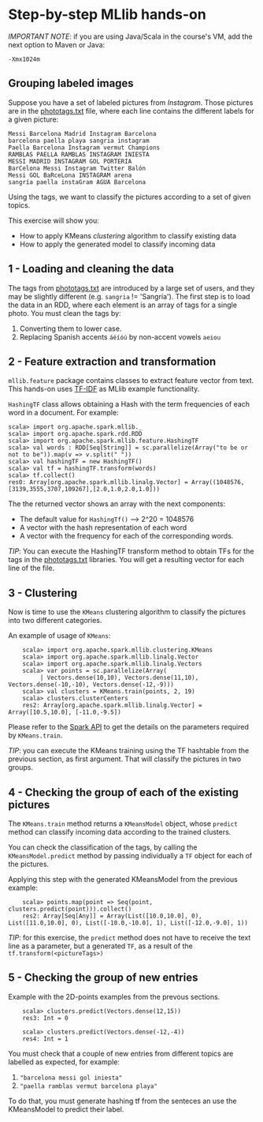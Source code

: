 # Step-by-step MLlib hands-on

*IMPORTANT NOTE*: if you are using Java/Scala in the course's VM, add the next option to Maven or Java:

    -Xmx1024m
    
## Grouping labeled images

Suppose you have a set of labeled pictures from _Instagram_. Those pictures are in the [phototags.txt](phototags.txt) file, where
each line contains the different labels for a given picture:

    Messi Barcelona Madrid Instagram Barcelona
    barcelona paella playa sangria instagram
    Paella Barcelona Instagram vermut Champions
    RAMBLAS PAELLA RAMBLAS INSTAGRAM INIESTA
    MESSI MADRID INSTAGRAM GOL PORTERIA
    BarCelona Messi Instagram Twitter Balón
    Messi GOL BaRceLona INSTAGRAM arena
    sangría paella instaGram AGUA Barcelona

Using the tags, we want to classify the pictures according to a set of given topics.

This exercise will show you:

* How to apply KMeans _clustering_ algorithm to classify existing data
* How to apply the generated model to classify incoming data

## 1 - Loading and cleaning the data

The tags from [phototags.txt](phototags.txt) are introduced by a large set of users, and they may be slightly different
(e.g. `sangria` != 'Sangría'). The first step is to load the data in an RDD, where each element is an array of tags for a single photo.
You must clean the tags by:

1. Converting them to lower case.
2. Replacing Spanish accents `áéíóú` by non-accent vowels `aeiou`

## 2 - Feature extraction and transformation

`mllib.feature` package contains classes to extract feature vector from text. This hands-on uses [TF-IDF](https://en.wikipedia.org/wiki/Tf-idf)
as MLlib example functionality.

`HashingTF` class allows obtaining a Hash with the term frequencies of each word in a document. For example:

    scala> import org.apache.spark.mllib._
    scala> import org.apache.spark.rdd.RDD
    scala> import org.apache.spark.mllib.feature.HashingTF
    scala> val words : RDD[Seq[String]] = sc.parallelize(Array("to be or not to be")).map(v => v.split(" "))
    scala> val hashingTF = new HashingTF()
    scala> val tf = hashingTF.transform(words)
    scala> tf.collect()
    res0: Array[org.apache.spark.mllib.linalg.Vector] = Array((1048576,[3139,3555,3707,109267],[2.0,1.0,2.0,1.0]))

The the returned vector shows an array with the next components:

* The default value for `HashingTf()` --> 2^20 = 1048576
* A vector with the hash representation of each word
* A vector with the frequency for each of the corresponding words.
 
*TIP*: You can execute the HashingTF transform method to obtain TFs for the tags in the  [phototags.txt](phototags.txt) libraries. You will get a resulting vector for each line of the file.

## 3 - Clustering

Now is time to use the `KMeans` clustering algorithm to classify the pictures into two different categories.

An example of usage of `KMeans`:

        scala> import org.apache.spark.mllib.clustering.KMeans
        scala> import org.apache.spark.mllib.linalg.Vector
        scala> import org.apache.spark.mllib.linalg.Vectors
        scala> var points = sc.parallelize(Array(
             | Vectors.dense(10,10), Vectors.dense(11,10), Vectors.dense(-10,-10), Vectors.dense(-12,-9)))
        scala> val clusters = KMeans.train(points, 2, 19)
        scala> clusters.clusterCenters
        res2: Array[org.apache.spark.mllib.linalg.Vector] = Array([10.5,10.0], [-11.0,-9.5])

Please refer to the [Spark API](https://spark.apache.org/docs/latest/api/scala/index.html) to get the details on the parameters required by `KMeans.train`.

*TIP*: you can execute the KMeans training using the TF hashtable from the previous section, as first argument. That will classify the pictures in two groups.

## 4 - Checking the group of each of the existing pictures

The `KMeans.train` method returns a `KMeansModel` object, whose `predict` method can classify incoming data according to the trained clusters.

You can check the classification of the tags, by calling the `KMeansModel.predict` method by passing individually a `TF` object for each of the pictures.

Applying this step with the generated KMeansModel from the previous example:

        scala> points.map(point => Seq(point, clusters.predict(point))).collect()
        res2: Array[Seq[Any]] = Array(List([10.0,10.0], 0), List([11.0,10.0], 0), List([-10.0,-10.0], 1), List([-12.0,-9.0], 1))

*TIP*: for this exercise, the `predict` method does not have to receive the text line as a parameter, but a generated `TF`, as a result of the `tf.transform(<pictureTags>)`

## 5 - Checking the group of new entries

Example with the 2D-points examples from the prevous sections.

        scala> clusters.predict(Vectors.dense(12,15))
        res3: Int = 0
        
        scala> clusters.predict(Vectors.dense(-12,-4))
        res4: Int = 1

You must check that a couple of new entries from different topics are labelled as expected, for example:

1. `"barcelona messi gol iniesta"`
2. `"paella ramblas vermut barcelona playa"`

To do that, you must generate hashing tf from the senteces an use the KMeansModel to predict their label.

